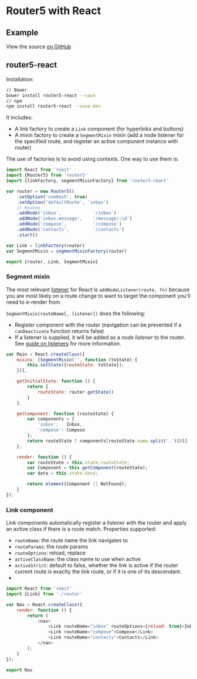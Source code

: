 # Router5 with React

## Example

View the source [on GitHub](https://github.com/router5/router5.github.io/blob/master/assets/router5-react-example.js)

<div id="reactExample"></div>

## router5-react

Installation:

```sh
// Bower
bower install router5-react --save
// npm
npm install router5-react --save-dev
```
It includes:

- A link factory to create a `Link` component (for hyperlinks and buttons)
- A mixin factory to create a `SegmentMixin` mixin (add a node listener for the specified route, and register
an active component instance with router)

The use of factories is to avoid using contexts. One way to use them is:

```javascript
import React from 'react'
import {Router5} from 'router5'
import {linkFactory, segmentMixinFactory} from 'router5-react'

var router = new Router5()
    .setOption('useHash', true)
    .setOption('defaultRoute', 'inbox')
    // Routes
    .addNode('inbox',            '/inbox')
    .addNode('inbox.message',    '/message/:id')
    .addNode('compose',          '/compose')
    .addNode('contacts',         '/contacts')
    .start()

var Link = linkFactory(router)
var SegmentMixin = segmentMixinFactory(router)

export {router, Link, SegmentMixin}
```

### Segment mixin

The most relevant [listener](/docs/listeners.html) for React is `addNodeListener(route, fn)`
because you are most likely on a route change to want to target the component you'll need to
e-render from.

`SegmentMixin(routeName[, listener])` does the following:

- Register component with the router (navigation can be prevented if a `canDeactivate` function returns false)
- If a listener is supplied, it will be added as a _node listener_ to the router. See [guide on listeners](/docs/listeners.html) for more information.

```javascript
var Main = React.createClass({
    mixins: [SegmentMixin('', function (toState) {
        this.setState({routeState: toState});
    })],

    getInitialState: function () {
        return {
            routeState: router.getState()
        }
    },

    getComponent: function (routeState) {
        var components = {
            'inbox':   Inbox,
            'compose': Compose
        };
        return routeState ? components[routeState.name.split('.')[0]] : undefined;
    },

    render: function () {
        var routeState = this.state.routeState;
        var Component = this.getComponent(routeState);
        var data = this.state.data;

        return element(Component || NotFound);
    }
});
```


### Link component

Link components automatically register a listener with the router and apply an active class
if there is a route match. Properties supported:

- `routeName`: the route name the link navigates to
- `routeParams`: the route params
- `routeOptions`: reload, replace
- `activeClassName`: the class name to use when active
- `activeStrict`: default to false, whether the link is active if the router current route
is exaclty the link route, or if it is one of its descendant.
-

```javascript
import React from 'react'
import {Link} from './router'

var Nav = React.createClass({
    render: function () {
        return (
            <nav>
                <Link routeName="inbox" routeOptions={reload: true}>Inbox</Link>
                <Link routeName="compose">Compose</Link>
                <Link routeName="contacts">Contacts</Link>
            </nav>
        );
    }
});

export Nav
```
